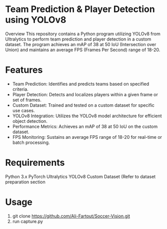 # Team Prediction & Player Detection using YOLOv8
Overview
This repository contains a Python program utilizing YOLOv8 from Ultralytics to perform team prediction and player detection in a custom dataset. The program achieves an mAP of 38 at 50 IoU (Intersection over Union) and maintains an average FPS (Frames Per Second) range of 18-20.

# Features
* Team Prediction: Identifies and predicts teams based on specified criteria.
* Player Detection: Detects and localizes players within a given frame or set of frames.
* Custom Dataset: Trained and tested on a custom dataset for specific use cases.
* YOLOv8 Integration: Utilizes the YOLOv8 model architecture for efficient object detection.
* Performance Metrics: Achieves an mAP of 38 at 50 IoU on the custom dataset.
* FPS Monitoring: Sustains an average FPS range of 18-20 for real-time or batch processing.

# Requirements
Python 3.x
PyTorch
Ultralytics YOLOv8
Custom Dataset (Refer to dataset preparation section

# Usage
1. git clone https://github.com/Ali-Fartout/Soccer-Vision.git
2. run capture.py
